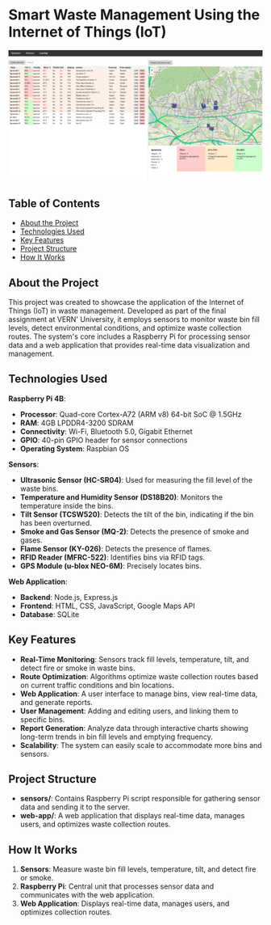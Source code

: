 # Smart Waste Management Using the Internet of Things (IoT)

![Smart Waste Management Dashboard](gallery/4_Web_app_dashboard.png)

## Table of Contents
- [About the Project](#about-the-project)
- [Technologies Used](#technologies-used)
- [Key Features](#key-features)
- [Project Structure](#project-structure)
- [How It Works](#how-it-works)

## About the Project
This project was created to showcase the application of the Internet of Things (IoT) in waste management. Developed as part of the final assignment at VERN' University, it employs sensors to monitor waste bin fill levels, detect environmental conditions, and optimize waste collection routes. The system's core includes a Raspberry Pi for processing sensor data and a web application that provides real-time data visualization and management.

## Technologies Used
**Raspberry Pi 4B**:
- **Processor**: Quad-core Cortex-A72 (ARM v8) 64-bit SoC @ 1.5GHz
- **RAM**: 4GB LPDDR4-3200 SDRAM
- **Connectivity**: Wi-Fi, Bluetooth 5.0, Gigabit Ethernet
- **GPIO**: 40-pin GPIO header for sensor connections
- **Operating System**: Raspbian OS
  
**Sensors**:
- **Ultrasonic Sensor (HC-SR04)**: Used for measuring the fill level of the waste bins.
- **Temperature and Humidity Sensor (DS18B20)**: Monitors the temperature inside the bins.
- **Tilt Sensor (TCSW520)**: Detects the tilt of the bin, indicating if the bin has been overturned.
- **Smoke and Gas Sensor (MQ-2)**: Detects the presence of smoke and gases.
- **Flame Sensor (KY-026)**: Detects the presence of flames.
- **RFID Reader (MFRC-522)**: Identifies bins via RFID tags.
- **GPS Module (u-blox NEO-6M)**: Precisely locates bins.
  
**Web Application**:
- **Backend**: Node.js, Express.js
- **Frontend**: HTML, CSS, JavaScript, Google Maps API
- **Database**: SQLite

## Key Features
- **Real-Time Monitoring**: Sensors track fill levels, temperature, tilt, and detect fire or smoke in waste bins.
- **Route Optimization**: Algorithms optimize waste collection routes based on current traffic conditions and bin locations.
- **Web Application**: A user interface to manage bins, view real-time data, and generate reports.
- **User Management**: Adding and editing users, and linking them to specific bins.
- **Report Generation**: Analyze data through interactive charts showing long-term trends in bin fill levels and emptying frequency.
- **Scalability**: The system can easily scale to accommodate more bins and sensors.

## Project Structure
- **sensors/**: Contains Raspberry Pi script responsible for gathering sensor data and sending it to the server.
- **web-app/**: A web application that displays real-time data, manages users, and optimizes waste collection routes.

## How It Works
1. **Sensors**: Measure waste bin fill levels, temperature, tilt, and detect fire or smoke.
2. **Raspberry Pi**: Central unit that processes sensor data and communicates with the web application.
3. **Web Application**: Displays real-time data, manages users, and optimizes collection routes.

